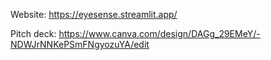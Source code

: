 Website: https://eyesense.streamlit.app/

Pitch deck: https://www.canva.com/design/DAGg_29EMeY/-NDWJrNNKePSmFNgyozuYA/edit
